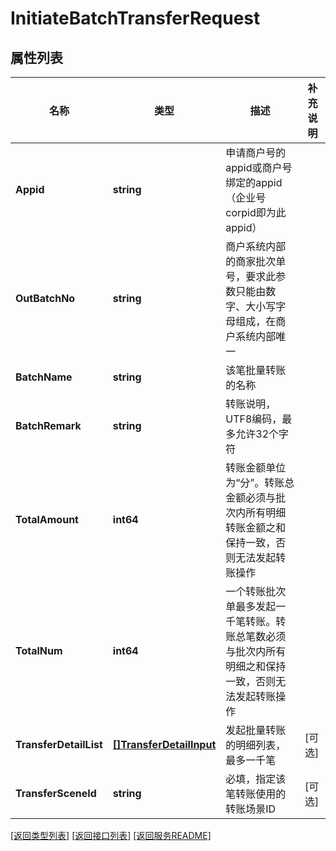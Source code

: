 # InitiateBatchTransferRequest

## 属性列表

名称 | 类型 | 描述 | 补充说明
------------ | ------------- | ------------- | -------------
**Appid** | **string** | 申请商户号的appid或商户号绑定的appid（企业号corpid即为此appid） | 
**OutBatchNo** | **string** | 商户系统内部的商家批次单号，要求此参数只能由数字、大小写字母组成，在商户系统内部唯一 | 
**BatchName** | **string** | 该笔批量转账的名称 | 
**BatchRemark** | **string** | 转账说明，UTF8编码，最多允许32个字符 | 
**TotalAmount** | **int64** | 转账金额单位为“分”。转账总金额必须与批次内所有明细转账金额之和保持一致，否则无法发起转账操作 | 
**TotalNum** | **int64** | 一个转账批次单最多发起一千笔转账。转账总笔数必须与批次内所有明细之和保持一致，否则无法发起转账操作 | 
**TransferDetailList** | [**[]TransferDetailInput**](TransferDetailInput.md) | 发起批量转账的明细列表，最多一千笔 | [可选] 
**TransferSceneId** | **string** | 必填，指定该笔转账使用的转账场景ID | [可选] 

[\[返回类型列表\]](README.md#类型列表)
[\[返回接口列表\]](README.md#接口列表)
[\[返回服务README\]](README.md)


